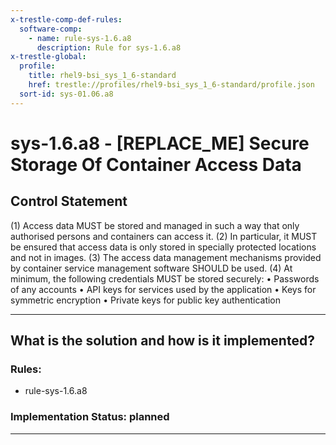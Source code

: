 ```yaml
---
x-trestle-comp-def-rules:
  software-comp:
    - name: rule-sys-1.6.a8
      description: Rule for sys-1.6.a8
x-trestle-global:
  profile:
    title: rhel9-bsi_sys_1_6-standard
    href: trestle://profiles/rhel9-bsi_sys_1_6-standard/profile.json
  sort-id: sys-01.06.a8
---
```


# sys-1.6.a8 - \[REPLACE_ME\] Secure Storage Of Container Access Data

## Control Statement

(1) Access data MUST be stored and managed in such a way that only authorised persons and containers can access it. (2) In particular, it MUST be ensured that access data is only stored in specially protected locations and not in images. (3) The access data management mechanisms provided by container service management software SHOULD be used. (4) At minimum, the following credentials MUST be stored securely: • Passwords of any accounts • API keys for services used by the application • Keys for symmetric encryption • Private keys for public key authentication

______________________________________________________________________

## What is the solution and how is it implemented?

<!-- For implementation status enter one of: implemented, partial, planned, alternative, not-applicable -->

<!-- Note that the list of rules under ### Rules: is read-only and changes will not be captured after assembly to JSON -->

<!-- Add control implementation description here for control: sys-1.6.a8 -->

### Rules:

  - rule-sys-1.6.a8

### Implementation Status: planned

______________________________________________________________________
